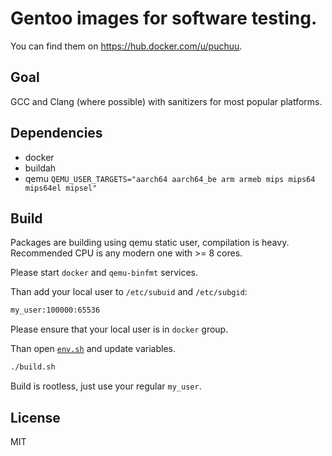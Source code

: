 # Gentoo images for software testing.

You can find them on https://hub.docker.com/u/puchuu.

## Goal

GCC and Clang (where possible) with sanitizers for most popular platforms.

## Dependencies

- docker
- buildah
- qemu `QEMU_USER_TARGETS="aarch64 aarch64_be arm armeb mips mips64 mips64el mipsel"`

## Build

Packages are building using qemu static user, compilation is heavy.
Recommended CPU is any modern one with >= 8 cores.

Please start `docker` and `qemu-binfmt` services.

Than add your local user to `/etc/subuid` and `/etc/subgid`:

```sh
my_user:100000:65536
```

Please ensure that your local user is in `docker` group.

Than open [`env.sh`](env.sh) and update variables.

```sh
./build.sh
```

Build is rootless, just use your regular `my_user`.

## License

MIT
